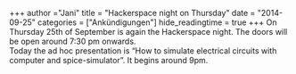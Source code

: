 +++
author ="Jani"
title = "Hackerspace night on Thursday"
date = "2014-09-25"
categories = ["Ankündigungen"]
hide_readingtime = true
+++
On Thursday 25th of September is again the Hackerspace night. The doors will be open around 7:30 pm onwards.  
Today the ad hoc presentation is “How to simulate electrical circuits with computer and spice-simulator”. It begins around 9pm.
